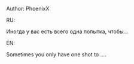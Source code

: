 Author:
PhoenixX

RU:

Иногда у вас есть всего одна попытка, чтобы…

EN:

Sometimes you only have one shot to ….
